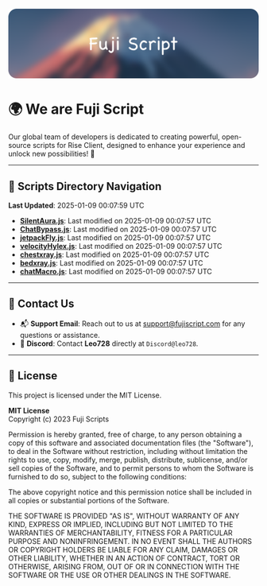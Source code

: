 ![Banner](.github/b.webp)

# 🌍 **We are Fuji Script**

Our global team of developers is dedicated to creating powerful, open-source scripts for Rise Client, designed to enhance your experience and unlock new possibilities! 🌟

---
<!-- SCRIPTS_NAVIGATION_START -->
## 📂 **Scripts Directory Navigation**

**Last Updated**: 2025-01-09 00:07:59 UTC

- **[SilentAura.js](scripts/SilentAura.js)**: Last modified on 2025-01-09 00:07:57 UTC
- **[ChatBypass.js](scripts/ChatBypass.js)**: Last modified on 2025-01-09 00:07:57 UTC
- **[jetpackFly.js](scripts/jetpackFly.js)**: Last modified on 2025-01-09 00:07:57 UTC
- **[velocityHylex.js](scripts/velocityHylex.js)**: Last modified on 2025-01-09 00:07:57 UTC
- **[chestxray.js](scripts/chestxray.js)**: Last modified on 2025-01-09 00:07:57 UTC
- **[bedxray.js](scripts/bedxray.js)**: Last modified on 2025-01-09 00:07:57 UTC
- **[chatMacro.js](scripts/chatMacro.js)**: Last modified on 2025-01-09 00:07:57 UTC

<!-- SCRIPTS_NAVIGATION_END -->

---

## 💬 **Contact Us**  
- 📬 **Support Email**: Reach out to us at [support@fujiscript.com](mailto:support@fujiscript.com) for any questions or assistance.  
- 💬 **Discord**: Contact **Leo728** directly at `Discord@leo728`.

---

## 📜 **License**

This project is licensed under the MIT License.  

**MIT License**  
Copyright (c) 2023 Fuji Scripts  

Permission is hereby granted, free of charge, to any person obtaining a copy of this software and associated documentation files (the "Software"), to deal in the Software without restriction, including without limitation the rights to use, copy, modify, merge, publish, distribute, sublicense, and/or sell copies of the Software, and to permit persons to whom the Software is furnished to do so, subject to the following conditions:  

The above copyright notice and this permission notice shall be included in all copies or substantial portions of the Software.  

THE SOFTWARE IS PROVIDED "AS IS", WITHOUT WARRANTY OF ANY KIND, EXPRESS OR IMPLIED, INCLUDING BUT NOT LIMITED TO THE WARRANTIES OF MERCHANTABILITY, FITNESS FOR A PARTICULAR PURPOSE AND NONINFRINGEMENT. IN NO EVENT SHALL THE AUTHORS OR COPYRIGHT HOLDERS BE LIABLE FOR ANY CLAIM, DAMAGES OR OTHER LIABILITY, WHETHER IN AN ACTION OF CONTRACT, TORT OR OTHERWISE, ARISING FROM, OUT OF OR IN CONNECTION WITH THE SOFTWARE OR THE USE OR OTHER DEALINGS IN THE SOFTWARE.  
